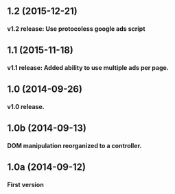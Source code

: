 ## 1.2 (2015-12-21)
#### v1.2 release: Use protocoless google ads script

## 1.1 (2015-11-18)
#### v1.1 release: Added ability to use multiple ads per page.

## 1.0 (2014-09-26)
#### v1.0 release.

## 1.0b (2014-09-13)
#### DOM manipulation reorganized to a controller.

## 1.0a (2014-09-12)
#### First version
